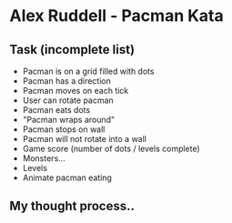# Alex Ruddell - Pacman Kata

## Task (incomplete list)
* Pacman is on a grid filled with dots
* Pacman has a direction
* Pacman moves on each tick
* User can rotate pacman
* Pacman eats dots
* "Pacman wraps around"
* Pacman stops on wall
* Pacman will not rotate into a wall
* Game score (number of dots / levels complete)
* Monsters...
* Levels
* Animate pacman eating

## My thought process..
